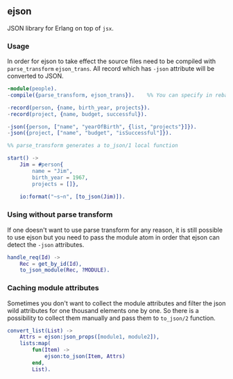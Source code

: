 ## ejson

JSON library for Erlang on top of `jsx`.

### Usage

In order for ejson to take effect the source files need to be compiled with `parse_transform` `ejson_trans`. All record which has `-json` attribute will be converted to JSON.

```erlang
-module(people).
-compile({parse_transform, ejson_trans}).    %% You can specify in rebar.config, too.

-record(person, {name, birth_year, projects}).
-record(project, {name, budget, successful}).

-json({person, ["name", "yearOfBirth", {list, "projects"}]}).
-json({project, ["name", "budget", "isSuccessful"]}).

%% parse_transform generates a to_json/1 local function

start() ->
    Jim = #person{
        name = "Jim",
        birth_year = 1967,
        projects = []},
        
    io:format("~s~n", [to_json(Jim)]).
```

### Using without parse transform

If one doesn't want to use parse transform for any reason, it is still possible to use ejson but you need to pass the module atom in order that ejson can detect the `-json` attributes.

```erlang
handle_req(Id) ->
    Rec = get_by_id(Id),
    to_json_module(Rec, ?MODULE).
```

### Caching module attributes

Sometimes you don't want to collect the module attributes and filter the json wild attributes for one thousand elements one by one. So there is a possibility to collect them manually and pass them to `to_json/2` function.

```erlang
convert_list(List) ->
    Attrs = ejson:json_props([module1, module2]),
    lists:map(
        fun(Item) ->
            ejson:to_json(Item, Attrs)
        end,
        List).
```

